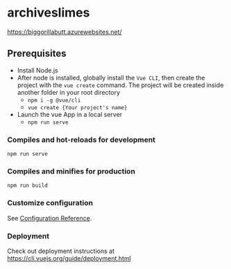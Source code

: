 # archiveslimes
https://biggorillabutt.azurewebsites.net/

## Prerequisites
- Install Node.js
- After node is installed, globally install the `Vue CLI`, then create the project with the `vue create` command. The project will be created inside another folder in your root directory
  - `npm i -g @vue/cli`
  - `vue create {Your project's name}`
- Launch the vue App in a local server 
  - `npm run serve`

### Compiles and hot-reloads for development
```
npm run serve
```

### Compiles and minifies for production
```
npm run build
```

### Customize configuration
See [Configuration Reference](https://cli.vuejs.org/config/).

### Deployment
Check out deployment instructions at https://cli.vuejs.org/guide/deployment.html